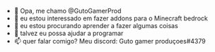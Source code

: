 - 👋 Opa, me chamo @GutoGamerProd
- 👀 eu estou interessado em fazer addons para o Minecraft bedrock
- 🌱 eu estou procurando aprender a fazer algumas coisas
- 💞️ talvez eu possa ajudar a programar
- 📫 quer falar comigo? Meu discord: Guto gamer produçoes#4379

<!---
GutoGamerProd/GutoGamerProd is a ✨ special ✨ repository because its `README.md` (this file) appears on your GitHub profile.
You can click the Preview link to take a look at your changes.
--->
